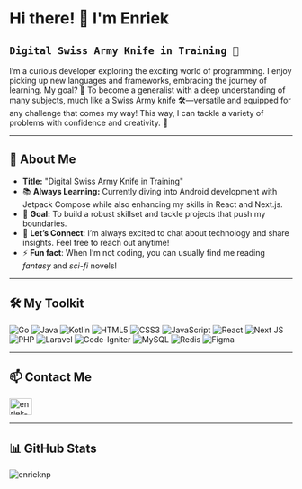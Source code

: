 # Hi there! 👋 I'm Enriek

## `Digital Swiss Army Knife in Training 🔧`

I’m a curious developer exploring the exciting world of programming. I enjoy picking up new languages and frameworks, embracing the journey of learning. My goal? 🎯 To become a generalist with a deep understanding of many subjects, much like a Swiss Army knife 🛠️—versatile and equipped for any challenge that comes my way! This way, I can tackle a variety of problems with confidence and creativity. 🌱

---

## 🚀 About Me
- **Title:** "Digital Swiss Army Knife in Training"
- 📚 **Always Learning:** Currently diving into Android development with Jetpack Compose while also enhancing my skills in React and Next.js.
- 🎯 **Goal:** To build a robust skillset and tackle projects that push my boundaries.
- 💬 **Let’s Connect**: I’m always excited to chat about technology and share insights. Feel free to reach out anytime!
- ⚡ **Fun fact**: When I’m not coding, you can usually find me reading *fantasy* and *sci-fi* novels!

---

## 🛠️ My Toolkit
![Go](https://img.shields.io/badge/go-%2300ADD8.svg?style=for-the-badge&logo=go&logoColor=white)
![Java](https://img.shields.io/badge/java-%23ED8B00.svg?style=for-the-badge&logo=openjdk&logoColor=white)
![Kotlin](https://img.shields.io/badge/kotlin-%237F52FF.svg?style=for-the-badge&logo=kotlin&logoColor=white)
![HTML5](https://img.shields.io/badge/html5-%23E34F26.svg?style=for-the-badge&logo=html5&logoColor=white)
![CSS3](https://img.shields.io/badge/css3-%231572B6.svg?style=for-the-badge&logo=css3&logoColor=white)
![JavaScript](https://img.shields.io/badge/javascript-%23323330.svg?style=for-the-badge&logo=javascript&logoColor=%23F7DF1E)
![React](https://img.shields.io/badge/react-%2320232a.svg?style=for-the-badge&logo=react&logoColor=%2361DAFB)
![Next JS](https://img.shields.io/badge/Next-black?style=for-the-badge&logo=next.js&logoColor=white)
![PHP](https://img.shields.io/badge/php-%23777BB4.svg?style=for-the-badge&logo=php&logoColor=white)
![Laravel](https://img.shields.io/badge/laravel-%23FF2D20.svg?style=for-the-badge&logo=laravel&logoColor=white)
![Code-Igniter](https://img.shields.io/badge/CodeIgniter-%23EF4223.svg?style=for-the-badge&logo=codeIgniter&logoColor=white)
![MySQL](https://img.shields.io/badge/mysql-4479A1.svg?style=for-the-badge&logo=mysql&logoColor=white)
![Redis](https://img.shields.io/badge/redis-%23DD0031.svg?style=for-the-badge&logo=redis&logoColor=white)
![Figma](https://img.shields.io/badge/figma-%23F24E1E.svg?style=for-the-badge&logo=figma&logoColor=white)

---

## 📫 Contact Me 
<p align="left">
<a href="https://linkedin.com/in/enriek-naldo-patera" target="blank"><img align="center" src="https://raw.githubusercontent.com/rahuldkjain/github-profile-readme-generator/master/src/images/icons/Social/linked-in-alt.svg" alt="enriek-naldo-patera" height="30" width="40" /></a>
</p>

---

## 📊 GitHub Stats
<p><img align="left" src="https://github-readme-stats.vercel.app/api/top-langs?username=enrieknp&show_icons=true&locale=en&layout=compact&theme=holi" alt="enrieknp" /></p>
